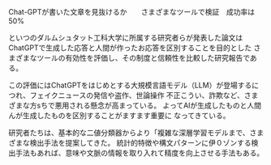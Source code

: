 Chat-GPTが書いた文章を見抜けるか　　さまざまなツールで検証　成功率は50%

といつのダルムシュタット工科大学に所属する研究者らが発表した論文はChatGPTで生成した応答と人間が作ったお応答を区別することを目的とした
さまざまなツールの有効性を評価し、その制度と信頼性を比較した研究報告である。

この評価にはChatGPTをはじめとする大規模言語モデル（LLM）が登場するにつれ、フェイクニュースの発信や盗作、世論操作
不正こうい、詐欺など、さまざまな方sちで悪用される懸念が高まっている。
よってAIが生成したものと人間んが生成したものを区別することがますます重要に
なってきている。

研究者たちは、基本的な二値分類器からより「複雑な深層学習モデルまで、さまざまな検出手法を提案してきた。
統計的特徴や構文パターンに伊０ゾンする検出手法もあれば、意味や文脈の情報を取り入れて精度を向上させる手法もある。


　
